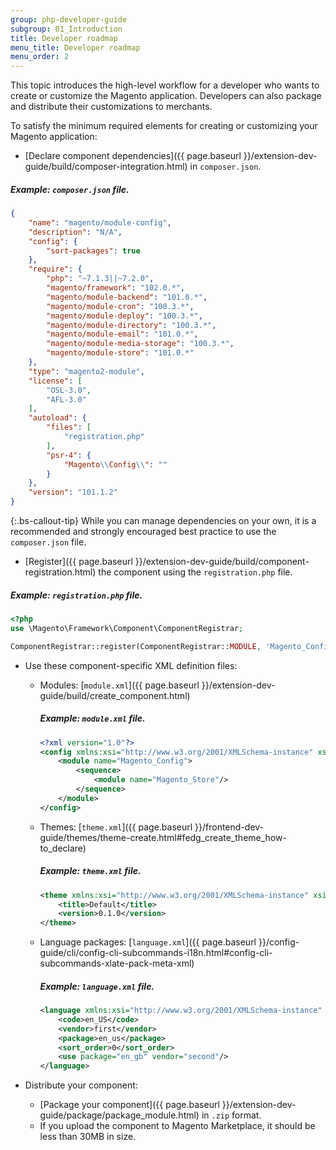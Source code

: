 ```yaml
---
group: php-developer-guide
subgroup: 01_Introduction
title: Developer roadmap
menu_title: Developer roadmap
menu_order: 2
---
```


This topic introduces the high-level workflow for a developer who wants to create or customize the Magento application. Developers can also package and distribute their customizations to merchants.

To satisfy the minimum required elements for creating or customizing your Magento application:

*  [Declare component dependencies]({{ page.baseurl }}/extension-dev-guide/build/composer-integration.html) in `composer.json`.
##### Example: `composer.json` file.
```json
{
    "name": "magento/module-config",
    "description": "N/A",
    "config": {
        "sort-packages": true
    },
    "require": {
        "php": "~7.1.3||~7.2.0",
        "magento/framework": "102.0.*",
        "magento/module-backend": "101.0.*",
        "magento/module-cron": "100.3.*",
        "magento/module-deploy": "100.3.*",
        "magento/module-directory": "100.3.*",
        "magento/module-email": "101.0.*",
        "magento/module-media-storage": "100.3.*",
        "magento/module-store": "101.0.*"
    },
    "type": "magento2-module",
    "license": [
        "OSL-3.0",
        "AFL-3.0"
    ],
    "autoload": {
        "files": [
            "registration.php"
        ],
        "psr-4": {
            "Magento\\Config\\": ""
        }
    },
    "version": "101.1.2"
}
```

   {:.bs-callout-tip}
   While you can manage dependencies on your own, it is a recommended and strongly encouraged best practice to use the `composer.json` file.

   *  [Register]({{ page.baseurl }}/extension-dev-guide/build/component-registration.html) the component using the `registration.php` file.
##### Example: `registration.php` file.
```php
<?php
use \Magento\Framework\Component\ComponentRegistrar;

ComponentRegistrar::register(ComponentRegistrar::MODULE, 'Magento_Config', __DIR__);
```

*  Use these component-specific XML definition files:
   *  Modules: [`module.xml`]({{ page.baseurl }}/extension-dev-guide/build/create_component.html)
       ##### Example: `module.xml` file.
        ```xml
        <?xml version="1.0"?>
        <config xmlns:xsi="http://www.w3.org/2001/XMLSchema-instance" xsi:noNamespaceSchemaLocation="urn:magento:framework:Module/etc/module.xsd">
            <module name="Magento_Config">
                <sequence>
                    <module name="Magento_Store"/>
                </sequence>
            </module>
        </config>
        ```

   *  Themes: [`theme.xml`]({{ page.baseurl }}/frontend-dev-guide/themes/theme-create.html#fedg_create_theme_how-to_declare)
       ##### Example: `theme.xml` file.
        ```xml
        <theme xmlns:xsi="http://www.w3.org/2001/XMLSchema-instance" xsi:noNamespaceSchemaLocation="urn:magento:framework:Config/etc/theme.xsd">
            <title>Default</title>
            <version>0.1.0</version>
        </theme>
        ```

   *  Language packages: [`language.xml`]({{ page.baseurl }}/config-guide/cli/config-cli-subcommands-i18n.html#config-cli-subcommands-xlate-pack-meta-xml)
       ##### Example: `language.xml` file.
        ```xml
        <language xmlns:xsi="http://www.w3.org/2001/XMLSchema-instance" xsi:noNamespaceSchemaLocation="urn:magento:framework:App/Language/package.xsd">
            <code>en_US</code>
            <vendor>first</vendor>
            <package>en_us</package>
            <sort_order>0</sort_order>
            <use package="en_gb" vendor="second"/>
        </language>
        ```

*  Distribute your component:
   *  [Package your component]({{ page.baseurl }}/extension-dev-guide/package/package_module.html) in `.zip` format.
   *  If you upload the component to Magento Marketplace, it should be less than 30MB in size.
